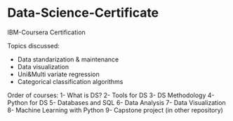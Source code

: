 # Data-Science-Certificate
IBM-Coursera Certification

Topics discussed:

  
  - Data standarization & maintenance
  - Data visualization
  - Uni&Multi variate regression
  - Categorical classification algorithms


Order of courses:
 1- What is DS?
 2- Tools for DS
 3- DS Methodology
 4- Python for DS
 5- Databases and SQL
 6- Data Analysis
 7- Data Visualization
 8- Machine Learning with Python
 9- Capstone project (in other repository)
